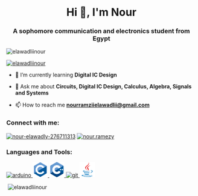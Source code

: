<h1 align="center">Hi 👋, I'm Nour</h1>
<h3 align="center">A sophomore communication and electronics student from Egypt</h3>

<p align="left"> <img src="https://komarev.com/ghpvc/?username=elawadliinour&label=Profile%20views&color=0e75b6&style=flat" alt="elawadliinour" /> </p>

<p align="left"> <a href="https://github.com/ryo-ma/github-profile-trophy"><img src="https://github-profile-trophy.vercel.app/?username=elawadliinour" alt="elawadliinour" /></a> </p>

- 🌱 I’m currently learning **Digital IC Design**

- 💬 Ask me about **Circuits, Digital IC Design, Calculus, Algebra, Signals and Systems**

- 📫 How to reach me **nourramziielawadlii@gmail.com**

<h3 align="left">Connect with me:</h3>
<p align="left">
<a href="https://linkedin.com/in/nour-elawadly-276711313" target="blank"><img align="center" src="https://raw.githubusercontent.com/rahuldkjain/github-profile-readme-generator/master/src/images/icons/Social/linked-in-alt.svg" alt="nour-elawadly-276711313" height="30" width="40" /></a>
<a href="https://fb.com/nour.ramezy" target="blank"><img align="center" src="https://raw.githubusercontent.com/rahuldkjain/github-profile-readme-generator/master/src/images/icons/Social/facebook.svg" alt="nour.ramezy" height="30" width="40" /></a>
</p>

<h3 align="left">Languages and Tools:</h3>
<p align="left"> <a href="https://www.arduino.cc/" target="_blank" rel="noreferrer"> <img src="https://cdn.worldvectorlogo.com/logos/arduino-1.svg" alt="arduino" width="40" height="40"/> </a> <a href="https://www.cprogramming.com/" target="_blank" rel="noreferrer"> <img src="https://raw.githubusercontent.com/devicons/devicon/master/icons/c/c-original.svg" alt="c" width="40" height="40"/> </a> <a href="https://www.w3schools.com/cpp/" target="_blank" rel="noreferrer"> <img src="https://raw.githubusercontent.com/devicons/devicon/master/icons/cplusplus/cplusplus-original.svg" alt="cplusplus" width="40" height="40"/> </a> <a href="https://git-scm.com/" target="_blank" rel="noreferrer"> <img src="https://www.vectorlogo.zone/logos/git-scm/git-scm-icon.svg" alt="git" width="40" height="40"/> </a> <a href="https://www.java.com" target="_blank" rel="noreferrer"> <img src="https://raw.githubusercontent.com/devicons/devicon/master/icons/java/java-original.svg" alt="java" width="40" height="40"/> </a> </p>

<p>&nbsp;<img align="center" src="https://github-readme-stats.vercel.app/api?username=elawadliinour&show_icons=true&locale=en" alt="elawadliinour" /></p>
